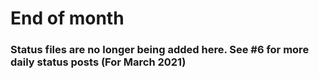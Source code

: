 # End of month

### Status files are no longer being added here. See #6 for more daily status posts (For March 2021)

